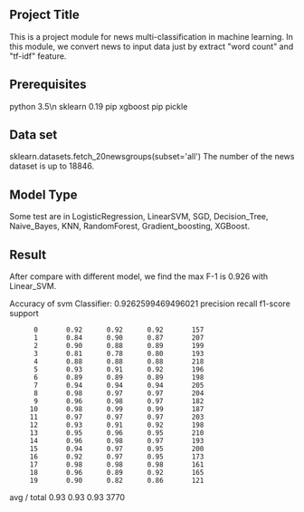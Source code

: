 ## Project Title
This is a project module for news multi-classification in machine learning.
In this module, we convert news to input data just by extract "word count" and "tf-idf" feature.

## Prerequisites
python 3.5\n
sklearn 0.19
pip xgboost
pip pickle

## Data set
sklearn.datasets.fetch_20newsgroups(subset='all')
The number of the news dataset is up to 18846.

## Model Type
Some test are in LogisticRegression, LinearSVM, SGD, Decision_Tree, Naive_Bayes, KNN, RandomForest,
Gradient_boosting, XGBoost.

## Result
After compare with different model, we find the max F-1 is  0.926 with Linear_SVM.

Accuracy of svm Classifier:  0.9262599469496021
             precision    recall  f1-score   support

          0       0.92      0.92      0.92       157
          1       0.84      0.90      0.87       207
          2       0.90      0.88      0.89       199
          3       0.81      0.78      0.80       193
          4       0.88      0.88      0.88       218
          5       0.93      0.91      0.92       196
          6       0.89      0.89      0.89       198
          7       0.94      0.94      0.94       205
          8       0.98      0.97      0.97       204
          9       0.96      0.98      0.97       182
         10       0.98      0.99      0.99       187
         11       0.97      0.97      0.97       203
         12       0.93      0.91      0.92       198
         13       0.95      0.96      0.95       210
         14       0.96      0.98      0.97       193
         15       0.94      0.97      0.95       200
         16       0.92      0.97      0.95       173
         17       0.98      0.98      0.98       161
         18       0.96      0.89      0.92       165
         19       0.90      0.82      0.86       121

avg / total       0.93      0.93      0.93      3770
